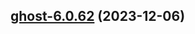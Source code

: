 

## [ghost-6.0.62](https://github.com/truecharts/charts/compare/ghost-6.0.61...ghost-6.0.62) (2023-12-06)

